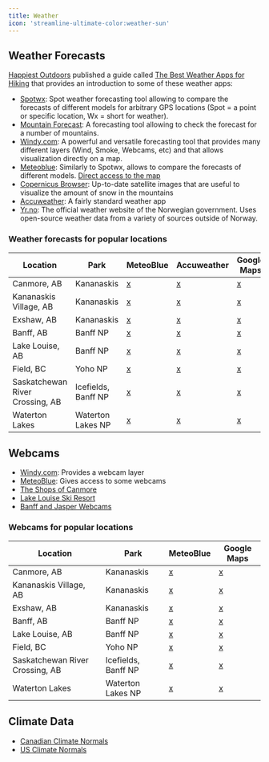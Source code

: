 ```yaml
---
title: Weather
icon: 'streamline-ultimate-color:weather-sun'
---
```


## Weather Forecasts

[Happiest Outdoors](https://happiestoutdoors.ca) published a guide called [The Best Weather Apps for Hiking](https://happiestoutdoors.ca/weather-apps-for-hiking/#The_Best_Weather_Websites_and_Apps_for_Hikers) that provides an introduction to some of these weather apps:

- [Spotwx](https://spotwx.com/): Spot weather forecasting tool allowing to compare the forecasts of different models for arbitrary GPS locations (Spot = a point or specific location, Wx = short for weather).
- [Mountain Forecast](https://www.mountain-forecast.com/): A forecasting tool allowing to check the forecast for a number of mountains.
- [Windy.com](https://www.windy.com): A powerful and versatile forecasting tool that provides many different layers (Wind, Smoke, Webcams, etc) and that allows visualization directly on a map.
- [Meteoblue](https://www.meteoblue.com): Similarly to Spotwx, allows to compare the forecasts of different models. [Direct access to the map](https://www.meteoblue.com/en/weather/maps#coords=6/50.642/-116.151&map=windAnimation~rainbow~auto~10%20m%20above%20gnd~none)
- [Copernicus Browser](https://browser.dataspace.copernicus.eu/?zoom=11&lat=51.11557&lng=-115.35336&themeId=DEFAULT-THEME&visualizationUrl=U2FsdGVkX19OYS8r1PkF7Hj2Eq8bZ0uTFMGswnCT4OmZKnQXu%2FlqbB3TcludDVPog1giXoGi4jPic7J1tVMlGVP6X48d%2BNGL3TMLtl2pztt1ZKevqYqQatxOnWpS5k08&datasetId=S2_L2A_CDAS&demSource3D=%22MAPZEN%22&cloudCoverage=30&dateMode=SINGLE): Up-to-date satellite images that are useful to visualize the amount of snow in the mountains
- [Accuweather](https://www.accuweather.com/): A fairly standard weather app
- [Yr.no](https://www.yr.no/en): The official weather website of the Norwegian government. Uses open-source weather data from a variety of sources outside of Norway.

### Weather forecasts for popular locations

| Location                        | Park                | MeteoBlue                                                                                 | Accuweather                                                                                                                          | Google Maps                                    |
| ------------------------------- | ------------------- | ----------------------------------------------------------------------------------------- | ------------------------------------------------------------------------------------------------------------------------------------ | ---------------------------------------------- |
| Canmore, AB                     | Kananaskis          | [x](https://www.meteoblue.com/en/weather/week/canmore_canada_5914894)                     | [x](https://www.accuweather.com/en/ca/canmore/t1w/weather-forecast/52142?city=canmore)                                               | [x](https://maps.app.goo.gl/dHDkmTMr14T41tUR6) |
| Kananaskis Village, AB          | Kananaskis          | [x](https://www.meteoblue.com/en/weather/week/kananaskis_canada_11071526)                 | [x](https://www.accuweather.com/en/ca/kananaskis/t0l/weather-forecast/52284?city=kananaskis)                                         | [x](https://maps.app.goo.gl/jTuxYv44GBihxaYE9) |
| Exshaw, AB                      | Kananaskis          | [x](https://www.meteoblue.com/en/weather/week/exshaw_canada_6940305)                      | [x](https://www.accuweather.com/en/ca/exshaw/t0l/weather-forecast/51959?city=exshaw)                                                 | [x](https://maps.app.goo.gl/TNzvnFhgVuA9yM9e8) |
| Banff, AB                       | Banff NP            | [x](https://www.meteoblue.com/en/weather/week/banff_canada_5892532)                       | [x](https://www.accuweather.com/en/ca/banff/t1l/weather-forecast/51958?city=banff)                                                   | [x](https://maps.app.goo.gl/QSYZfmGA1wwh3utA8) |
| Lake Louise, AB                 | Banff NP            | [x](https://www.meteoblue.com/en/weather/week/lake-louise_canada_6048483)                 | [x](https://www.accuweather.com/en/ca/lake-louise/t0l/weather-forecast/51957?city=lake%20louise)                                     | [x](https://maps.app.goo.gl/83xmkaC4tKPvm7us9) |
| Field, BC                       | Yoho NP             | [x](https://www.meteoblue.com/en/weather/week/field_canada_5952555)                       | [x](https://www.accuweather.com/en/ca/field/v0a/weather-forecast/52832?city=field)                                                   | [x](https://maps.app.goo.gl/syCQaXDywvcB6LFe8) |
| Saskatchewan River Crossing, AB | Icefields, Banff NP | [x](https://www.meteoblue.com/en/weather/week/saskatchewan-river-crossing_canada_6141254) | [x](https://www.accuweather.com/en/ca/saskatchewan-river-crossing/t0l/weather-forecast/2295584?city=saskatchewan%20river%20crossing) | [x](https://maps.app.goo.gl/mJMb7fR3dfc4U6jz5) |
| Waterton Lakes                  | Waterton Lakes NP   | [x](https://www.meteoblue.com/en/weather/week/waterton-lakes_canada_8051152)              | [x](https://www.accuweather.com/en/ca/waterton-park/t0k/daily-weather-forecast/61)                                                   | [x](https://maps.app.goo.gl/THkt6fjDwKHTh9RP8) |


## Webcams
- [Windy.com](https://www.windy.com): Provides a webcam layer
- [MeteoBlue](https://www.meteoblue.com/en/weather/webcams/): Gives access to some webcams
- [The Shops of Canmore](https://theshopsofcanmore.panomax.com/)
- [Lake Louise Ski Resort](https://skilouise.roundshot.com/ptarmigan/#/)
- [Banff and Jasper Webcams](https://www.banffjaspercollection.com/plan-your-trip/webcams/#/0)


### Webcams for popular locations

| Location                        | Park                | MeteoBlue                                                                                    | Google Maps                                    |
| ------------------------------- | ------------------- | -------------------------------------------------------------------------------------------- | ---------------------------------------------- |
| Canmore, AB                     | Kananaskis          | [x](https://www.meteoblue.com/en/weather/webcams/canmore_canada_5914894)                     | [x](https://maps.app.goo.gl/dHDkmTMr14T41tUR6) |
| Kananaskis Village, AB          | Kananaskis          | [x](https://www.meteoblue.com/en/weather/webcams/kananaskis_canada_11071526)                 | [x](https://maps.app.goo.gl/jTuxYv44GBihxaYE9) |
| Exshaw, AB                      | Kananaskis          | [x](https://www.meteoblue.com/en/weather/webcams/exshaw_canada_6940305)                      | [x](https://maps.app.goo.gl/TNzvnFhgVuA9yM9e8) |
| Banff, AB                       | Banff NP            | [x](https://www.meteoblue.com/en/weather/webcams/banff_canada_5892532)                       | [x](https://maps.app.goo.gl/QSYZfmGA1wwh3utA8) |
| Lake Louise, AB                 | Banff NP            | [x](https://www.meteoblue.com/en/weather/webcams/lake-louise_canada_6048483)                 | [x](https://maps.app.goo.gl/83xmkaC4tKPvm7us9) |
| Field, BC                       | Yoho NP             | [x](https://www.meteoblue.com/en/weather/webcams/field_canada_5952555)                       | [x](https://maps.app.goo.gl/syCQaXDywvcB6LFe8) |
| Saskatchewan River Crossing, AB | Icefields, Banff NP | [x](https://www.meteoblue.com/en/weather/webcams/saskatchewan-river-crossing_canada_6141254) | [x](https://maps.app.goo.gl/mJMb7fR3dfc4U6jz5) |
| Waterton Lakes                  | Waterton Lakes NP   | [x](https://www.meteoblue.com/en/weather/webcams/waterton-lakes_canada_8051152)              | [x](https://maps.app.goo.gl/THkt6fjDwKHTh9RP8) |

## Climate Data

- [Canadian Climate Normals](https://climate.weather.gc.ca/climate_normals/index_e.html)
- [US Climate Normals](https://www.ncei.noaa.gov/products/land-based-station/us-climate-normals)
